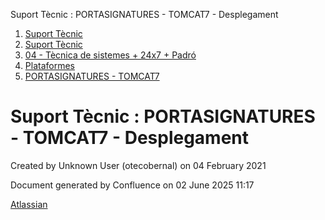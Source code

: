 Suport Tècnic : PORTASIGNATURES - TOMCAT7 - Desplegament  

1.  [Suport Tècnic](index.html)
2.  [Suport Tècnic](13893782.html)
3.  [04 - Tècnica de sistemes + 24x7 + Padró](26313202.html)
4.  [Plataformes](Plataformes_41520520.html)
5.  [PORTASIGNATURES - TOMCAT7](PORTASIGNATURES---TOMCAT7_41520892.html)

Suport Tècnic : PORTASIGNATURES - TOMCAT7 - Desplegament
========================================================

Created by Unknown User (otecobernal) on 04 February 2021

Document generated by Confluence on 02 June 2025 11:17

[Atlassian](http://www.atlassian.com/)